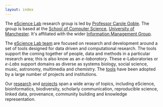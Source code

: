 ```yaml
---
layout: index
---
```

<script type="application/ld+json">
  {
    "@context": "http://schema.org",
    "@type": "Organization",
    "name": "eScience Lab",
    "@id": "https://esciencelab.org.uk/#",
    "url": "https://esciencelab.org.uk/",
    "subjectOf": "https://esciencelab.org.uk/about/",
    "email": "info@esciencelab.org.uk",
    "logo": "https://esciencelab.org.uk/images/logo/escienceLab-logo.png",
    "parentOrganization": {
        "@type": "Organization",
        "name": "Information Management Group",
        "alternateName": "IMG",
        "url": "http://www.cs.manchester.ac.uk/img/",
        "parentOrganization": {
            "@type": "Organization",
            "name": "School of Computer Science",
            "alternateName": "CS",
            "url": "http://www.cs.manchester.ac.uk/",
            "address": {
                "@type": "PostalAddress",
                "streetAddress": "Oxford Road",
                "addressLocality": "Manchester",
                "postalCode": "M13 9PL",
                "addressCountry": "UK"
            },
            "parentOrganization": {
                "@type": "EducationalOrganization",
                "name": "The University of Manchester",
                "alternateName": "UNIMAN",
                "url": "http://www.manchester.ac.uk/",
                "logo": "https://assets.manchester.ac.uk/corporate/images/design/logo-university-of-manchester.png"
            }
        }
    }
  }
  </script>

The [eScience Lab](/about/) research group is led by [Professor Carole Goble](http://www.manchester.ac.uk/research/Carole.goble/). The group is based at the [School of Computer Science](http://www.cs.manchester.ac.uk/),  [University of Manchester](http://www.manchester.ac.uk). It's affiliated with the wider [Information Management Group](http://www.cs.manchester.ac.uk/img/).

The [eScience Lab team](/people/) are focused on research and development around a set of tools designed for data driven and computational research. The tools support the coming together of people, data and methods in a particular research area; this is also know as an _e-laboratory_. These e-Laboratories or _e-Labs_ support domains as diverse as systems biology, social science, music, astronomy, multimedia and chemistry. The [tools](/products/) have been adopted by a large number of projects and institutions.

Our [research](/publications/) and [projects](/projects/) span a wide array of topics, including eScience, bioinformatics, biodiversity, scholarly communication, reproducible science, linked data, provenance, community building and knowledge representation.
